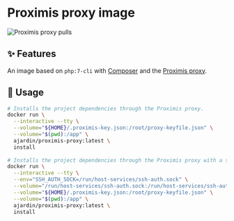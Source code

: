 Proximis proxy image
====================
![Proximis proxy pulls](https://img.shields.io/docker/pulls/ajardin/proximis-proxy?style=for-the-badge)

✨ Features
-----------
An image based on `php:7-cli` with [Composer][1] and the [Proximis proxy][2].

🚀 Usage
--------
```bash
# Installs the project dependencies through the Proximis proxy.
docker run \
  --interactive --tty \
  --volume="${HOME}/.proximis-key.json:/root/proxy-keyfile.json" \
  --volume="$(pwd):/app" \
  ajardin/proximis-proxy:latest \
  install
  
# Installs the project dependencies through the Proximis proxy with a shared SSH agent.
docker run \
  --interactive --tty \
  --env="SSH_AUTH_SOCK=/run/host-services/ssh-auth.sock" \
  --volume="/run/host-services/ssh-auth.sock:/run/host-services/ssh-auth.sock" \
  --volume="${HOME}/.proximis-key.json:/root/proxy-keyfile.json" \
  --volume="$(pwd):/app" \
  ajardin/proximis-proxy:latest \
  install
```

<!-- Resources -->
[1]: https://getcomposer.org/
[2]: http://doc.omn.proximis.com/en/omn/4.19/developer/environment.html#project-setup
